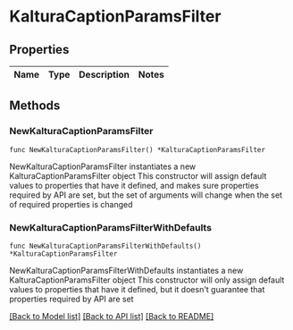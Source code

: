 # KalturaCaptionParamsFilter

## Properties

Name | Type | Description | Notes
------------ | ------------- | ------------- | -------------

## Methods

### NewKalturaCaptionParamsFilter

`func NewKalturaCaptionParamsFilter() *KalturaCaptionParamsFilter`

NewKalturaCaptionParamsFilter instantiates a new KalturaCaptionParamsFilter object
This constructor will assign default values to properties that have it defined,
and makes sure properties required by API are set, but the set of arguments
will change when the set of required properties is changed

### NewKalturaCaptionParamsFilterWithDefaults

`func NewKalturaCaptionParamsFilterWithDefaults() *KalturaCaptionParamsFilter`

NewKalturaCaptionParamsFilterWithDefaults instantiates a new KalturaCaptionParamsFilter object
This constructor will only assign default values to properties that have it defined,
but it doesn't guarantee that properties required by API are set


[[Back to Model list]](../README.md#documentation-for-models) [[Back to API list]](../README.md#documentation-for-api-endpoints) [[Back to README]](../README.md)


